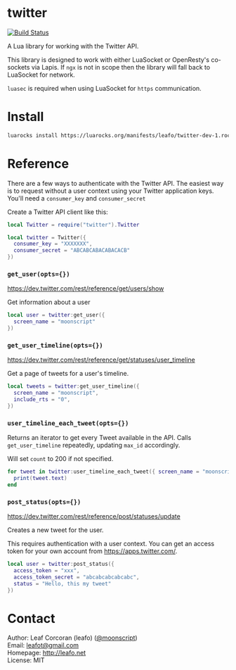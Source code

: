 # twitter

[![Build Status](https://travis-ci.org/leafo/lua-twitter.svg?branch=master)](https://travis-ci.org/leafo/lua-twitter)

A Lua library for working with the Twitter API.

This library is designed to work with either LuaSocket or OpenResty's
co-sockets via Lapis. If `ngx` is not in scope then the library will fall back
to LuaSocket for network.

`luasec` is required when using LuaSocket for `https` communication.

# Install

```bash
luarocks install https://luarocks.org/manifests/leafo/twitter-dev-1.rockspec
```

# Reference

There are a few ways to authenticate with the Twitter API. The easiest way is
to request without a user context using your Twitter application keys.  You'll
need a `consumer_key` and `consumer_secret`

Create a Twitter API client like this: 

```lua
local Twitter = require("twitter").Twitter

local twitter = Twitter({
  consumer_key = "XXXXXXX",
  consumer_secret = "ABCABCABACABACACB"
})
```

### `get_user(opts={})`

https://dev.twitter.com/rest/reference/get/users/show

Get information about a user

```lua
local user = twitter:get_user({
  screen_name = "moonscript"
})
```

### `get_user_timeline(opts={})`

https://dev.twitter.com/rest/reference/get/statuses/user_timeline

Get a page of tweets for a user's timeline.

```lua
local tweets = twitter:get_user_timeline({
  screen_name = "moonscript",
  include_rts = "0",
})
```

### `user_timeline_each_tweet(opts={})`

Returns an iterator to get every Tweet available in the API. Calls
`get_user_timeline` repeatedly, updating `max_id` accordingly.

Will set `count` to 200 if not specified.

```lua
for tweet in twitter:user_timeline_each_tweet({ screen_name = "moonscript" }) do
  print(tweet.text)
end
```

### `post_status(opts={})`

https://dev.twitter.com/rest/reference/post/statuses/update

Creates a new tweet for the user.

This requires authentication with a user context. You can get an access token
for your own account from <https://apps.twitter.com/>.

```lua
local user = twitter:post_status({
  access_token = "xxx",
  access_token_secret = "abcabcabcabcabc",
  status = "Hello, this my tweet"
})
```

# Contact

Author: Leaf Corcoran (leafo) ([@moonscript](http://twitter.com/moonscript))  
Email: leafot@gmail.com  
Homepage: <http://leafo.net>  
License: MIT  

